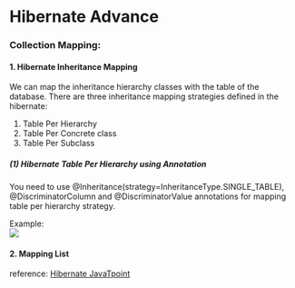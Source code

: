# Hibernate Advance 

### Collection Mapping:

#### 1. Hibernate Inheritance Mapping

We can map the inheritance hierarchy classes with the table of the database. There are three inheritance mapping strategies defined in the hibernate:  
1. Table Per Hierarchy  
2. Table Per Concrete class  
3. Table Per Subclass  

##### (1) Hibernate Table Per Hierarchy using Annotation  
You need to use @Inheritance(strategy=InheritanceType.SINGLE_TABLE), @DiscriminatorColumn and @DiscriminatorValue annotations for mapping table per hierarchy strategy.  

Example:  
![](https://www.javatpoint.com/images/hibernate/inheritance1.jpg)  




#### 2. Mapping List






reference:
[Hibernate JavaTpoint](https://www.javatpoint.com/hibernate-inheritance-mapping-tutorial)
